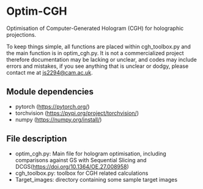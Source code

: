 # Optim-CGH

Optimisation of Computer-Generated Hologram (CGH) for holographic projections.

To keep things simple, all functions are placed within cgh_toolbox.py and the main function is in optim_cgh.py.
It is not a commercialized project therefore documentation may be lacking or unclear, and codes may include errors and mistakes,
if you see anything that is unclear or dodgy, please contact me at js2294@cam.ac.uk.

## Module dependencies
- pytorch (https://pytorch.org/)
- torchvision (https://pypi.org/project/torchvision/)
- numpy (https://numpy.org/install/)

## File description
- optim_cgh.py: Main file for hologram optimisation, including comparisons against GS with Sequential Slicing and DCGS(https://doi.org/10.1364/OE.27.008958)
- cgh_toolbox.py: toolbox for CGH related calculations
- Target_images: directory containing some sample target images
